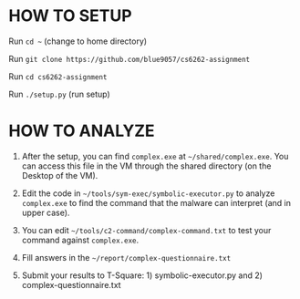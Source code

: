 # HOW TO SETUP

Run ```cd ~``` (change to home directory)

Run ```git clone https://github.com/blue9057/cs6262-assignment```

Run ```cd cs6262-assignment```

Run ```./setup.py``` (run setup)

# HOW TO ANALYZE
1. After the setup, you can find ```complex.exe``` at ```~/shared/complex.exe```. You can access this file in the VM through the shared directory (on the Desktop of the VM).

2. Edit the code in ```~/tools/sym-exec/symbolic-executor.py``` to analyze ```complex.exe``` to find the command that the malware can interpret (and in upper case).

3. You can edit ```~/tools/c2-command/complex-command.txt``` to test your command against ```complex.exe```.

4. Fill answers in the ```~/report/complex-questionnaire.txt```

5. Submit your results to T-Square: 1) symbolic-executor.py and 2) complex-questionnaire.txt

